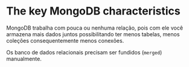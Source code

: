 # The key MongoDB characteristics
MongoDB trabalha com pouca ou nenhuma relação, pois com ele você armazena mais dados juntos possibilitando ter menos tabelas, menos coleções consequentemente menos conexões. 

Os banco de dados relacionais precisam ser fundidos (`merged`) manualmente. 